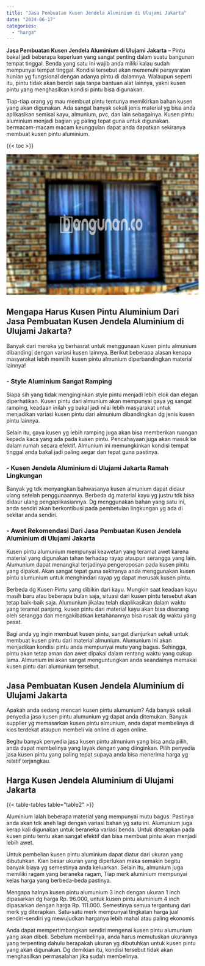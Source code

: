 ```yaml
---
title: "Jasa Pembuatan Kusen Jendela Aluminium di Ulujami Jakarta"
date: "2024-06-17"
categories: 
  - "harga"
---
```


**Jasa Pembuatan Kusen Jendela Aluminium di Ulujami Jakarta** – Pintu bakal jadi beberapa keperluan yang sangat penting dalam suatu bangunan tempat tinggal. Benda yang satu ini wajib anda miliki kalau sudah mempunyai tempat tinggal. Kondisi tersebut akan memenuhi persyaratan hunian yg fungsional dengan adanya pintu di dalamnya. Walaupun seperti itu, pintu tidak akan berdiri saja tanpa bantuan alat lainnya, yakni kusen pintu yang menghasilkan kondisi pintu bisa digunakan.

Tiap-tiap orang yg mau membuat pintu tentunya memikirkan bahan kusen yang akan digunakan. Ada sangat banyak sekali jenis material yg bisa anda aplikasikan semisal kayu, almunium, pvc, dan lain sebagainya. Kusen pintu aluminium menjadi bagian yg paling tepat guna untuk digunakan. bermacam-macam macam keunggulan dapat anda dapatkan sekiranya membuat kusen pintu aluminium.

{{< toc >}}

![Jasa Pembuatan Kusen Jendela Aluminium di Ulujami Jakarta](/images/harga-kusen-jendela-alumunium-10.png)

## Mengapa Harus Kusen Pintu Aluminium Dari Jasa Pembuatan Kusen Jendela Aluminium di Ulujami Jakarta?

Banyak dari mereka yg berhasrat untuk menggunaan kusen pintu almunium dibandingi dengan variasi kusen lainnya. Berikut beberapa alasan kenapa masyarakat lebih memilih kusen pintu almunium diperbandingkan material lainnya!

### \- Style Aluminium Sangat Ramping

Siapa sih yang tidak menginginkan style pintu menjadi lebih elok dan elegan diperhatikan. Kusen pintu dari almunium akan mempunyai gaya yg sangat ramping, keadaan inilah yg bakal jadi nilai lebih masyarakat untuk menjadikan variasi kusen pintu dari almunium dibandingkan dg jenis kusen pintu lainnya.

Selain itu, gaya kusen yg lebih ramping juga akan bisa memberikan ruangan kepada kaca yang ada pada kusen pintu. Pencahayaan juga akan masuk ke dalam rumah secara efektif. Almunium ini memungkinkan kondisi tempat tinggal anda bakal jadi paling segar dan tepat guna pastinya.

### \- Kusen Jendela Aluminium di Ulujami Jakarta Ramah Lingkungan

Banyak yg tdk menyangkan bahwasanya kusen almunium dapat didaur ulang setelah penggunaannya. Berbeda dg material kayu yg justru tdk bisa didaur ulang pengaplikasiannya. Dg menggunakan bahan yang satu ini, anda sendiri akan berkontibusi pada pembetulan lingkungan yg ada di sekitar anda sendiri.

### \- Awet Rekomendasi Dari Jasa Pembuatan Kusen Jendela Aluminium di Ulujami Jakarta

Kusen pintu alumunium mempunyai keawetan yang teramat awet karena material yang digunakan tahan terhadap rayap ataupun serangga yang lain. Alumunium dapat menangkal terjadinya pengeroposan pada kusen pintu yang dipakai. Akan sangat tepat guna sekiranya anda menggunakan kusen pintu alumunium untuk menghindari rayap yg dapat merusak kusen pintu.

Berbeda dg Kusen Pintu yang dibikin dari kayu. Mungkin saat keadaan kayu masih baru atau beberapa bulan saja, situasi dari kusen pintu tersebut akan tetap baik-baik saja. Alumunium jikalau telah diaplikasikan dalam waktu yang teramat panjang, kusen pintu dari material kayu akan bisa diserang oleh serangga dan mengakibatkan ketahanannya bisa rusak dg waktu yang pesat.

Bagi anda yg ingin membuat kusen pintu, sangat dianjurkan sekali untuk membuat kusen pintu dari material almunium. Alumunium ini akan menjadikan kondisi pintu anda mempunyai mutu yang bagus. Sehingga, pintu akan tetap aman dan awet dipakai dalam rentang waktu yang cukup lama. Almunium ini akan sangat menguntungkan anda seandainya memakai kusen pintu dari alumunium tersebut.

## Jasa Pembuatan Kusen Jendela Aluminium di Ulujami Jakarta

Apakah anda sedang mencari kusen pintu alumunium? Ada banyak sekali penyedia jasa kusen pintu alumunium yg dapat anda ditemukan. Banyak supplier yg memasarkan kusen pintu almunium, anda dapat membelinya di kios terdekat ataupun membeli via online di agen online.

Begitu banyak penyedia jasa kusen pintu almunium yang bisa anda pilih, anda dapat membelinya yang layak dengan yang diinginkan. Pilih penyedia jasa kusen pintu yang paling tepat supaya anda bisa menerima harga yg relatif terjangkau.

## Harga Kusen Jendela Aluminium di Ulujami Jakarta

{{< table-tables table="table2" >}}

Aluminium ialah beberapa material yang mempunyai mutu bagus. Pastinya anda akan tdk aneh lagi dengan variasi bahan yg satu ini. Alumunium juga kerap kali digunakan untuk beraneka variasi benda. Untuk diterapkan pada kusen pintu tentu akan sangat efektif dan bisa membuat pintu akan menjadi lebih awet.

Untuk pembelian kusen pintu aluminium dapat diatur dari ukuran yang dibutuhkan. Kian besar ukuran yang diperlukan maka semakin begitu banyak biaya yg semestinya anda keluarkan. Selain itu, almunium juga memiliki ragam yang beraneka ragam, Tiap merk aluminium mempunyai kelas harga yang berbeda-beda pastinya.

Mengapa halnya kusen pintu alumunium 3 inch dengan ukuran 1 inch dipasarkan dg harga Rp. 96.000, untuk kusen pintu aluminium 4 inch dipasarkan dengan harga Rp. 111.000. Semestinya semua tergantung dari merk yg diterapkan. Satu-satu merk mempunyai tingkatan harga jual sendiri-sendiri yg mewujudkan harganya lebih mahal atau paling ekonomis.

Anda dapat mempertimbangkan sendiri mengenai kusen pintu alumunium yang akan dibeli. Sebelum membelinya, anda harus memutuskan ukurannya yang terpenting dahulu berapakah ukuran yg dibutuhkan untuk kusen pintu yang akan digunakan. Dg demikian itu, kondisi tersebut tidak akan menghasilkan permasalahan jika sudah membelinya.
